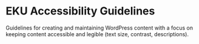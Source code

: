 # EKU Accessibility Guidelines

Guidelines for creating and maintaining WordPress content with a focus on keeping content accessible and legible (text size, contrast, descriptions).

